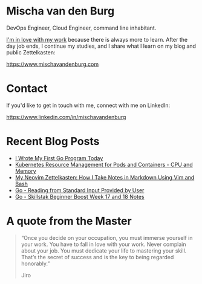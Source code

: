# Mischa van den Burg

DevOps Engineer, Cloud Engineer, command line inhabitant.

[I'm in love with my work](https://mischavandenburg.com/zet/articles/jiro-sushi/) because there is always more to learn. After the day job ends, I continue my studies, and I share what I learn on my blog and public Zettelkasten:

https://www.mischavandenburg.com

# Contact

If you'd like to get in touch with me, connect with me on LinkedIn:

https://www.linkedin.com/in/mischavandenburg

# Recent Blog Posts
<!-- BLOG-POST-LIST:START -->
- [I Wrote My First Go Program Today](https://mischavandenburg.com/zet/my-first-go-program/)
- [Kubernetes Resource Management for Pods and Containers - CPU and Memory](https://mischavandenburg.com/zet/kubernetes-resource-management-pods-containers/)
- [My Neovim Zettelkasten: How I Take Notes in Markdown Using Vim and Bash](https://mischavandenburg.com/zet/neovim-zettelkasten/)
- [Go - Reading from Standard Input Provided by User](https://mischavandenburg.com/zet/go-reading-stdinput-cmdline/)
- [Go - Skillstak Beginner Boost Week 17 and 18 Notes](https://mischavandenburg.com/zet/go-rwxrob-boost-week-17-18/)
<!-- BLOG-POST-LIST:END -->

# A quote from the Master

> “Once you decide on your occupation, you must immerse yourself in your work. You have to fall in love with your work. Never complain about your job. You must dedicate your life to mastering your skill. That’s the secret of success and is the key to being regarded honorably.”
>
> Jiro
